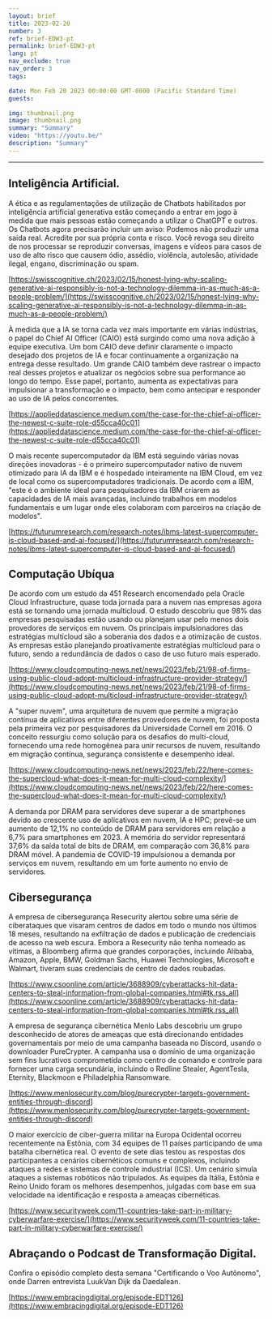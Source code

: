 ```yaml
---
layout: brief
title: 2023-02-20
number: 3
ref: brief-EDW3-pt
permalink: brief-EDW3-pt
lang: pt
nav_exclude: true
nav_order: 3
tags:

date: Mon Feb 20 2023 00:00:00 GMT-0800 (Pacific Standard Time)
guests:

img: thumbnail.png
image: thumbnail.png
summary: "Summary"
video: "https://youtu.be/"
description: "Summary"
---
```






---

## Inteligência Artificial.

A ética e as regulamentações de utilização de Chatbots habilitados por inteligência artificial generativa estão começando a entrar em jogo à medida que mais pessoas estão começando a utilizar o ChatGPT e outros. Os Chatbots agora precisarão incluir um aviso: Podemos não produzir uma saída real. Acredite por sua própria conta e risco. Você revoga seu direito de nos processar se reproduzir conversas, imagens e vídeos para casos de uso de alto risco que causem ódio, assédio, violência, autolesão, atividade ilegal, engano, discriminação ou spam.

[https://swisscognitive.ch/2023/02/15/honest-lying-why-scaling-generative-ai-responsibly-is-not-a-technology-dilemma-in-as-much-as-a-people-problem/](https://swisscognitive.ch/2023/02/15/honest-lying-why-scaling-generative-ai-responsibly-is-not-a-technology-dilemma-in-as-much-as-a-people-problem/)

À medida que a IA se torna cada vez mais importante em várias indústrias, o papel do Chief AI Officer (CAIO) está surgindo como uma nova adição à equipe executiva. Um bom CAIO deve definir claramente o impacto desejado dos projetos de IA e focar continuamente a organização na entrega desse resultado. Um grande CAIO também deve rastrear o impacto real desses projetos e atualizar os negócios sobre sua performance ao longo do tempo. Esse papel, portanto, aumenta as expectativas para impulsionar a transformação e o impacto, bem como antecipar e responder ao uso de IA pelos concorrentes.

[https://applieddatascience.medium.com/the-case-for-the-chief-ai-officer-the-newest-c-suite-role-d55cca40c01](https://applieddatascience.medium.com/the-case-for-the-chief-ai-officer-the-newest-c-suite-role-d55cca40c01)

O mais recente supercomputador da IBM está seguindo várias novas direções inovadoras - é o primeiro supercomputador nativo de nuvem otimizado para IA da IBM e é hospedado inteiramente na IBM Cloud, em vez de local como os supercomputadores tradicionais. De acordo com a IBM, "este é o ambiente ideal para pesquisadores da IBM criarem as capacidades de IA mais avançadas, incluindo trabalhos em modelos fundamentais e um lugar onde eles colaboram com parceiros na criação de modelos".

[https://futurumresearch.com/research-notes/ibms-latest-supercomputer-is-cloud-based-and-ai-focused/](https://futurumresearch.com/research-notes/ibms-latest-supercomputer-is-cloud-based-and-ai-focused/)

## Computação Ubíqua

De acordo com um estudo da 451 Research encomendado pela Oracle Cloud Infrastructure, quase toda jornada para a nuvem nas empresas agora está se tornando uma jornada multicloud. O estudo descobriu que 98% das empresas pesquisadas estão usando ou planejam usar pelo menos dois provedores de serviços em nuvem. Os principais impulsionadores das estratégias multicloud são a soberania dos dados e a otimização de custos. As empresas estão planejando proativamente estratégias multicloud para o futuro, sendo a redundância de dados o caso de uso futuro mais esperado.

[https://www.cloudcomputing-news.net/news/2023/feb/21/98-of-firms-using-public-cloud-adopt-multicloud-infrastructure-provider-strategy/](https://www.cloudcomputing-news.net/news/2023/feb/21/98-of-firms-using-public-cloud-adopt-multicloud-infrastructure-provider-strategy/)

A "super nuvem", uma arquitetura de nuvem que permite a migração contínua de aplicativos entre diferentes provedores de nuvem, foi proposta pela primeira vez por pesquisadores da Universidade Cornell em 2016. O conceito ressurgiu como solução para os desafios do multi-cloud, fornecendo uma rede homogênea para unir recursos de nuvem, resultando em migração contínua, segurança consistente e desempenho ideal.

[https://www.cloudcomputing-news.net/news/2023/feb/22/here-comes-the-supercloud-what-does-it-mean-for-multi-cloud-complexity/](https://www.cloudcomputing-news.net/news/2023/feb/22/here-comes-the-supercloud-what-does-it-mean-for-multi-cloud-complexity/)

A demanda por DRAM para servidores deve superar a de smartphones devido ao crescente uso de aplicativos em nuvem, IA e HPC; prevê-se um aumento de 12,1% no conteúdo de DRAM para servidores em relação a 6,7% para smartphones em 2023. A memória do servidor representará 37,6% da saída total de bits de DRAM, em comparação com 36,8% para DRAM móvel. A pandemia de COVID-19 impulsionou a demanda por serviços em nuvem, resultando em um forte aumento no envio de servidores.

## Cibersegurança

A empresa de cibersegurança Resecurity alertou sobre uma série de ciberataques que visaram centros de dados em todo o mundo nos últimos 18 meses, resultando na exfiltração de dados e publicação de credenciais de acesso na web escura. Embora a Resecurity não tenha nomeado as vítimas, a Bloomberg afirma que grandes corporações, incluindo Alibaba, Amazon, Apple, BMW, Goldman Sachs, Huawei Technologies, Microsoft e Walmart, tiveram suas credenciais de centro de dados roubadas.

[https://www.csoonline.com/article/3688909/cyberattacks-hit-data-centers-to-steal-information-from-global-companies.html#tk.rss_all](https://www.csoonline.com/article/3688909/cyberattacks-hit-data-centers-to-steal-information-from-global-companies.html#tk.rss_all)

A empresa de segurança cibernética Menlo Labs descobriu um grupo desconhecido de atores de ameaças que está direcionando entidades governamentais por meio de uma campanha baseada no Discord, usando o downloader PureCrypter. A campanha usa o domínio de uma organização sem fins lucrativos comprometida como centro de comando e controle para fornecer uma carga secundária, incluindo o Redline Stealer, AgentTesla, Eternity, Blackmoon e Philadelphia Ransomware.

[https://www.menlosecurity.com/blog/purecrypter-targets-government-entities-through-discord](https://www.menlosecurity.com/blog/purecrypter-targets-government-entities-through-discord)

O maior exercício de ciber-guerra militar na Europa Ocidental ocorreu recentemente na Estônia, com 34 equipes de 11 países participando de uma batalha cibernética real. O evento de sete dias testou as respostas dos participantes a cenários cibernéticos comuns e complexos, incluindo ataques a redes e sistemas de controle industrial (ICS). Um cenário simula ataques a sistemas robóticos não tripulados. As equipes da Itália, Estônia e Reino Unido foram os melhores desempenhos, julgadas com base em sua velocidade na identificação e resposta a ameaças cibernéticas.

[https://www.securityweek.com/11-countries-take-part-in-military-cyberwarfare-exercise/](https://www.securityweek.com/11-countries-take-part-in-military-cyberwarfare-exercise/)

## Abraçando o Podcast de Transformação Digital.

Confira o episódio completo desta semana "Certificando o Voo Autônomo", onde Darren entrevista LuukVan Dijk da Daedalean.

[https://www.embracingdigital.org/episode-EDT126](https://www.embracingdigital.org/episode-EDT126)


